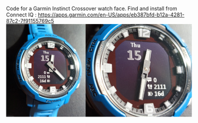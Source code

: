 Code for a Garmin Instinct Crossover watch face.
Find and install from Connect IQ : https://apps.garmin.com/en-US/apps/eb387bfd-b12a-4281-87c2-7f91155769c5
![Watch face](handavoidance1440.jpg)

